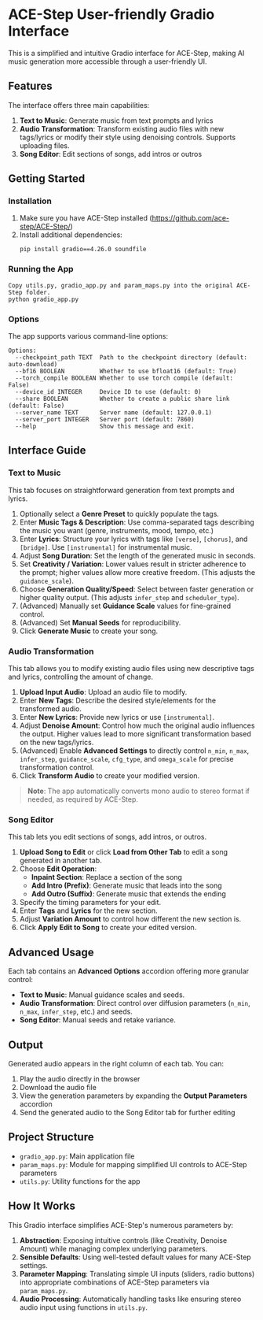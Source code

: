 # ACE-Step User-friendly Gradio Interface

This is a simplified and intuitive Gradio interface for ACE-Step, making AI music generation more accessible through a user-friendly UI.

## Features

The interface offers three main capabilities:

1. **Text to Music**: Generate music from text prompts and lyrics
2. **Audio Transformation**: Transform existing audio files with new tags/lyrics or modify their style using denoising controls. Supports uploading files.
3. **Song Editor**: Edit sections of songs, add intros or outros

## Getting Started

### Installation

1. Make sure you have ACE-Step installed (https://github.com/ace-step/ACE-Step/)
2. Install additional dependencies:
   ```
   pip install gradio==4.26.0 soundfile
   ```

### Running the App

```
Copy utils.py, gradio_app.py and param_maps.py into the original ACE-Step folder.
python gradio_app.py
```

### Options

The app supports various command-line options:

```
Options:
  --checkpoint_path TEXT  Path to the checkpoint directory (default: auto-download)
  --bf16 BOOLEAN          Whether to use bfloat16 (default: True)
  --torch_compile BOOLEAN Whether to use torch compile (default: False)
  --device_id INTEGER     Device ID to use (default: 0)
  --share BOOLEAN         Whether to create a public share link (default: False)
  --server_name TEXT      Server name (default: 127.0.0.1)
  --server_port INTEGER   Server port (default: 7860)
  --help                  Show this message and exit.
```

## Interface Guide

### Text to Music

This tab focuses on straightforward generation from text prompts and lyrics.

1. Optionally select a **Genre Preset** to quickly populate the tags.
2. Enter **Music Tags & Description**: Use comma-separated tags describing the music you want (genre, instruments, mood, tempo, etc.)
3. Enter **Lyrics**: Structure your lyrics with tags like `[verse]`, `[chorus]`, and `[bridge]`. Use `[instrumental]` for instrumental music.
4. Adjust **Song Duration**: Set the length of the generated music in seconds.
5. Set **Creativity / Variation**: Lower values result in stricter adherence to the prompt; higher values allow more creative freedom. (This adjusts the `guidance_scale`).
6. Choose **Generation Quality/Speed**: Select between faster generation or higher quality output. (This adjusts `infer_step` and `scheduler_type`).
7. (Advanced) Manually set **Guidance Scale** values for fine-grained control.
8. (Advanced) Set **Manual Seeds** for reproducibility.
9. Click **Generate Music** to create your song.

### Audio Transformation

This tab allows you to modify existing audio files using new descriptive tags and lyrics, controlling the amount of change.

1. **Upload Input Audio**: Upload an audio file to modify.
2. Enter **New Tags**: Describe the desired style/elements for the transformed audio.
3. Enter **New Lyrics**: Provide new lyrics or use `[instrumental]`.
4. Adjust **Denoise Amount**: Control how much the original audio influences the output. Higher values lead to more significant transformation based on the new tags/lyrics.
5. (Advanced) Enable **Advanced Settings** to directly control `n_min`, `n_max`, `infer_step`, `guidance_scale`, `cfg_type`, and `omega_scale` for precise transformation control.
6. Click **Transform Audio** to create your modified version.

> **Note**: The app automatically converts mono audio to stereo format if needed, as required by ACE-Step.

### Song Editor

This tab lets you edit sections of songs, add intros, or outros.

1. **Upload Song to Edit** or click **Load from Other Tab** to edit a song generated in another tab.
2. Choose **Edit Operation**:
   - **Inpaint Section**: Replace a section of the song
   - **Add Intro (Prefix)**: Generate music that leads into the song
   - **Add Outro (Suffix)**: Generate music that extends the ending
3. Specify the timing parameters for your edit.
4. Enter **Tags** and **Lyrics** for the new section.
5. Adjust **Variation Amount** to control how different the new section is.
6. Click **Apply Edit to Song** to create your edited version.

## Advanced Usage

Each tab contains an **Advanced Options** accordion offering more granular control:
- **Text to Music**: Manual guidance scales and seeds.
- **Audio Transformation**: Direct control over diffusion parameters (`n_min`, `n_max`, `infer_step`, etc.) and seeds.
- **Song Editor**: Manual seeds and retake variance.

## Output

Generated audio appears in the right column of each tab. You can:

1. Play the audio directly in the browser
2. Download the audio file
3. View the generation parameters by expanding the **Output Parameters** accordion
4. Send the generated audio to the Song Editor tab for further editing

## Project Structure

- `gradio_app.py`: Main application file
- `param_maps.py`: Module for mapping simplified UI controls to ACE-Step parameters
- `utils.py`: Utility functions for the app

## How It Works

This Gradio interface simplifies ACE-Step's numerous parameters by:

1. **Abstraction**: Exposing intuitive controls (like Creativity, Denoise Amount) while managing complex underlying parameters.
2. **Sensible Defaults**: Using well-tested default values for many ACE-Step settings.
3. **Parameter Mapping**: Translating simple UI inputs (sliders, radio buttons) into appropriate combinations of ACE-Step parameters via `param_maps.py`.
4. **Audio Processing**: Automatically handling tasks like ensuring stereo audio input using functions in `utils.py`. 
